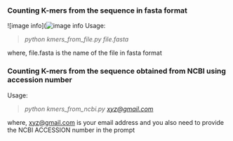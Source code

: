 ### Counting K-mers from the sequence in fasta format  
![image info](![image info](https://upload.wikimedia.org/wikipedia/commons/thumb/8/8a/K-mer_diagram.svg/640px-K-mer_diagram.svg.png?1603804064236)
Usage:  
> *python kmers_from_file.py file.fasta*  

where, file.fasta is the name of the file in fasta format  

### Counting K-mers from the sequence obtained from NCBI using accession number
Usage:  
> *python kmers_from_ncbi.py xyz@gmail.com*  

where, xyz@gmail.com is your email address and you also need to provide the NCBI ACCESSION number in the prompt

